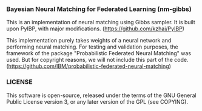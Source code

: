 ### Bayesian Neural Matching for Federated Learning (nm-gibbs)

This is an implementation of neural matching using Gibbs sampler.
It is built upon PyIBP, with major modifications.  (https://github.com/kzhai/PyIBP)

This implementation purely takes weights of a neural network and performing neural matching. 
For testing and validation purposes, the framework of the package "Probabilistic Federated Neural Matching" was used. But for copyright reasons, we will not include this part of the code.
(https://github.com/IBM/probabilistic-federated-neural-matching)

### LICENSE

This software is open-source, released under the terms of the GNU
General Public License version 3, or any later version of the GPL (see
COPYING).
